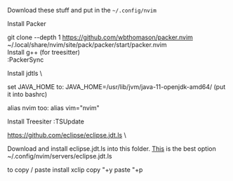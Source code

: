 Download these stuff and put in the `~/.config/nvim`

Install Packer

git clone --depth 1 https://github.com/wbthomason/packer.nvim ~/.local/share/nvim/site/pack/packer/start/packer.nvim \
 Install g++ (for treesitter) \
 :PackerSync
 
Install jdtls \

set JAVA_HOME to: JAVA_HOME=/usr/lib/jvm/java-11-openjdk-amd64/
(put it into bashrc)

alias nvim too:
alias vim="nvim"

Install Treesiter
:TSUpdate

https://github.com/eclipse/eclipse.jdt.ls \

Download and install eclipse.jdt.ls into this folder. [This](https://download.eclipse.org/jdtls/milestones/?d) is the best option
~/.config/nvim/servers/eclipse.jdt.ls

to copy / paste install xclip
copy "+y
paste "+p
